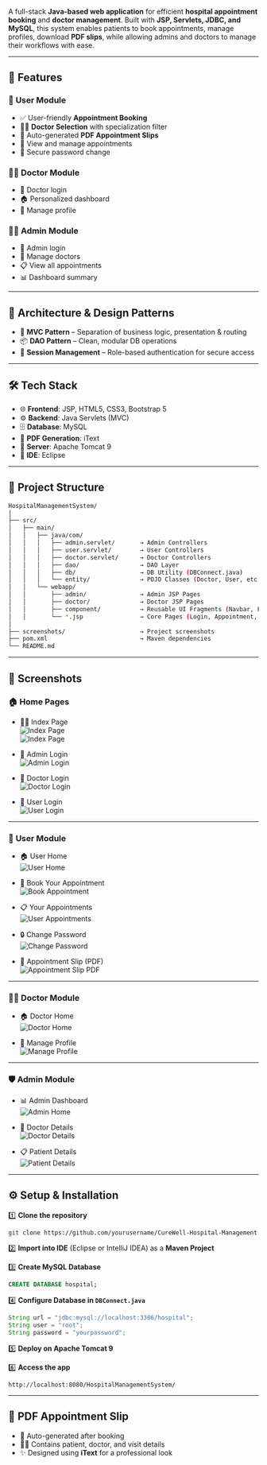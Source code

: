 
A full-stack **Java-based web application** for efficient **hospital appointment booking** and **doctor management**. Built with **JSP, Servlets, JDBC, and MySQL**, this system enables patients to book appointments, manage profiles, download **PDF slips**, while allowing admins and doctors to manage their workflows with ease.

---

## 🚀 Features

### 👥 **User Module**
- ✅ User-friendly **Appointment Booking**
- 🧑‍⚕️ **Doctor Selection** with specialization filter  
- 📄 Auto-generated **PDF Appointment Slips**  
- 📆 View and manage appointments  
- 🔐 Secure password change  

### 👨‍⚕️ **Doctor Module**
- 🔐 Doctor login  
- 🏠 Personalized dashboard  
- 📝 Manage profile  

### 👨‍💼 **Admin Module**
- 🔐 Admin login  
- 🧾 Manage doctors  
- 📋 View all appointments  
- 📊 Dashboard summary  

---

## 🧱 Architecture & Design Patterns

- 🧭 **MVC Pattern** – Separation of business logic, presentation & routing  
- 📦 **DAO Pattern** – Clean, modular DB operations  
- 🔐 **Session Management** – Role-based authentication for secure access  


---

## 🛠️ Tech Stack

- 🌐 **Frontend**: JSP, HTML5, CSS3, Bootstrap 5  
- ⚙️ **Backend**: Java Servlets (MVC)  
- 🗄️ **Database**: MySQL  
- 🧾 **PDF Generation**: iText  
- 🧩 **Server**: Apache Tomcat 9  
- 🧠 **IDE**: Eclipse  

---

## 📁 Project Structure

```bash
HospitalManagementSystem/
│
├── src/
│   ├── main/
│   │   ├── java/com/
│   │   │   ├── admin.servlet/       → Admin Controllers
│   │   │   ├── user.servlet/        → User Controllers
│   │   │   ├── doctor.servlet/      → Doctor Controllers
│   │   │   ├── dao/                 → DAO Layer
│   │   │   ├── db/                  → DB Utility (DBConnect.java)
│   │   │   └── entity/              → POJO Classes (Doctor, User, etc.)
│   │   └── webapp/
│   │       ├── admin/               → Admin JSP Pages
│   │       ├── doctor/              → Doctor JSP Pages
│   │       ├── component/           → Reusable UI Fragments (Navbar, Footer)
│   │       └── *.jsp                → Core Pages (Login, Appointment, etc.)
│
├── screenshots/                     → Project screenshots
├── pom.xml                          → Maven dependencies
└── README.md
```

---

## 📸 Screenshots

### 🏠 **Home Pages**
- 🧑‍💻 Index Page  
  ![Index Page](./screenshots/4.png)  
  ![Index Page](./screenshots/5.png)

- 🔐 Admin Login  
  ![Admin Login](./screenshots/6.png)

- 🔐 Doctor Login  
  ![Doctor Login](./screenshots/7.png)

- 🔐 User Login  
  ![User Login](./screenshots/8.png)

---

### 👤 **User Module**
- 🏠 User Home  
  ![User Home](./screenshots/12.png)

- 📝 Book Your Appointment  
  ![Book Appointment](./screenshots/9.png)

- 📋 Your Appointments  
  ![User Appointments](./screenshots/13.png)

- 🔒 Change Password  
  ![Change Password](./screenshots/14.png)

- 📄 Appointment Slip (PDF)  
  ![Appointment Slip PDF](./screenshots/15.png)

---

### 🧑‍⚕️ **Doctor Module**
- 🏠 Doctor Home  
  ![Doctor Home](./screenshots/10.png)

- 📝 Manage Profile  
  ![Manage Profile](./screenshots/11.png)

---

### 🛡️ **Admin Module**
- 📊 Admin Dashboard  
  ![Admin Home](./screenshots/3.png)

- 📄 Doctor Details  
  ![Doctor Details](./screenshots/2.png)

- 📋 Patient Details  
  ![Patient Details](./screenshots/1.png)

---

## ⚙️ Setup & Installation

1️⃣ **Clone the repository**  
```bash
git clone https://github.com/yourusername/CureWell-Hospital-Management.git
```

2️⃣ **Import into IDE** (Eclipse or IntelliJ IDEA) as a **Maven Project**

3️⃣ **Create MySQL Database**  
```sql
CREATE DATABASE hospital;
```

4️⃣ **Configure Database in `DBConnect.java`**  
```java
String url = "jdbc:mysql://localhost:3306/hospital";
String user = "root";
String password = "yourpassword";
```

5️⃣ **Deploy on Apache Tomcat 9**

6️⃣ **Access the app**  
```
http://localhost:8080/HospitalManagementSystem/
```

---

## 📄 PDF Appointment Slip

- 📌 Auto-generated after booking  
- 👨‍⚕️ Contains patient, doctor, and visit details  
- ✨ Designed using **iText** for a professional look  

 
 
